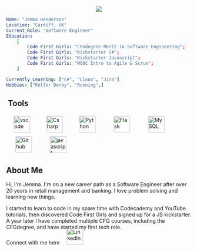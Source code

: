 <p align="center">
  <img src="https://capsule-render.vercel.app/api?text=Hello%20World!&animation=fadeIn&type=waving&color=gradient&height=100"/>
</p>

          

```yaml
Name: "Jemma Henderson"
Location: "Cardiff, UK"
Current_Role: "Software Engineer"
Education:
    [
        Code First Girls: "CFGdegree Merit in Software Engineering";
        Code First Girls: "Kickstarter C#";
        Code First Girls: "Kickstarter Javascript";
        Code First Girls: "MOOC Intro to Agile & Scrum"; 
    ]

Currently_Learning: ["C#", "Linux", "Jira"]
Hobbies: ["Roller Derby", "Running",]


```



<h2> &nbsp;Tools </h2>

<p left="center">
<img src="https://cdn.jsdelivr.net/gh/devicons/devicon/icons/vscode/vscode-original.svg" alt="vscode" width="45" height="45" style="margin: 0 20px;"/> 
<img src="https://cdn.jsdelivr.net/gh/devicons/devicon@latest/icons/csharp/csharp-original.svg" alt="Csharp" width="45" height="45" style="margin: 0 20px;" />
<img src="https://cdn.jsdelivr.net/gh/devicons/devicon@latest/icons/python/python-original.svg" alt="Python" width="45" height="45" style="margin: 0 20px;"/>        
<img src="https://cdn.jsdelivr.net/gh/devicons/devicon@latest/icons/flask/flask-original.svg" alt="Flask" width="45" height="45" style="margin: 0 20px; background-color: #ffffff; padding: 5px; border-radius: 8px;" />
<img src="https://cdn.jsdelivr.net/gh/devicons/devicon@latest/icons/mysql/mysql-original.svg" alt="MySQL" width="45" height="45" style="margin: 0 20px;"/>
<img src="https://cdn.jsdelivr.net/gh/devicons/devicon@latest/icons/github/github-original-wordmark.svg" alt="Github" width="45" height="45" style="margin: 0 20px; background-color: #ffffff; padding: 5px; border-radius: 8px;"/>
<img src="https://cdn.jsdelivr.net/gh/devicons/devicon@latest/icons/javascript/javascript-original.svg" alt="javascript" width="45" height="45" style="margin: 0 20px;"/>
</p>




<h2>About Me</h2>
<p>Hi, I'm Jemma.
I'm on a new career path as a Software Engineer after over 20 years in retail management and banking.  I love problem solving and learning new things.

I started to learn to code in my spare time with Codecademy and YouTube tutorials, then discovered Code First Girls and signed up for a JS kickstarter.  A year later I have completed multiple CFG courses, including the CFGdegree, and have started my first tech role.
</p>


<p>
Connect with me here
<a href="https://www.linkedin.com/in/jemma-henderson-09474265">
  <img src="https://cdn.jsdelivr.net/gh/devicons/devicon@latest/icons/linkedin/linkedin-original.svg" alt="LinkedIn" width="45" height="45" style="margin: -20px 15px;"/>
</a>
</p>


